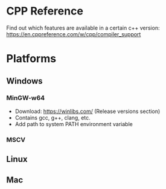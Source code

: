 # CPP Reference
Find out which features are available in a certain c++ version: https://en.cppreference.com/w/cpp/compiler_support
# Platforms 
## Windows
### MinGW-w64
- Download: https://winlibs.com/ (Release versions section) 
- Contains gcc, g++, clang, etc.
- Add path to system PATH environment variable
### MSCV
## Linux
## Mac